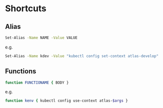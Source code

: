 # Shortcuts

## Alias

```sh
Set-Alias -Name NAME -Value VALUE
```

e.g.

```sh
Set-Alias -Name kdev -Value "kubectl config set-context atlas-develop"
```


## Functions

```sh
function FUNCTIONAME { BODY }
```

e.g.

```sh
function kenv { kubectl config use-context atlas-$args }
```
